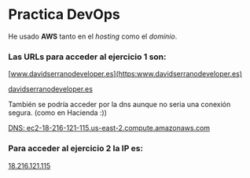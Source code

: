 # Practica DevOps

He usado **AWS** tanto en el *hosting* como el *dominio*.

### Las **URLs** para acceder al **ejercicio 1** son: 

[www.davidserranodeveloper.es](https:www.davidserranodeveloper.es)

[davidserranodeveloper.es](https:davidserranodeveloper.es)

También se podría acceder por la dns aunque no seria una conexión segura. (como en Hacienda :))

[DNS: ec2-18-216-121-115.us-east-2.compute.amazonaws.com](http://ec2-18-216-121-115.us-east-2.compute.amazonaws.com)


### Para acceder al **ejercicio 2** la IP es:

[18.216.121.115](http://18.216.121.115/)